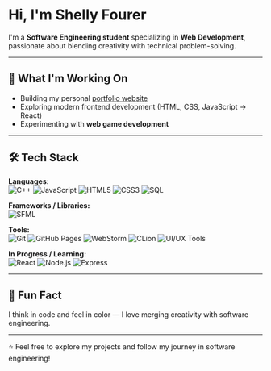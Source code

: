 # Hi, I'm Shelly Fourer  

I'm a **Software Engineering student** specializing in **Web Development**, passionate about blending creativity with technical problem-solving.  

---

## 🚀 What I'm Working On
- Building my personal [portfolio website](https://shellyfourer.github.io/shellyfourer-portfolio)  
- Exploring modern frontend development (HTML, CSS, JavaScript → React)  
- Experimenting with **web game development**  

---

## 🛠️ Tech Stack

**Languages:**  
![C++](https://img.shields.io/badge/C++-00599C?style=flat&logo=c%2B%2B) 
![JavaScript](https://img.shields.io/badge/JavaScript-F7DF1E?style=flat&logo=javascript&logoColor=black) 
![HTML5](https://img.shields.io/badge/HTML-E34F26?style=flat&logo=html5) 
![CSS3](https://img.shields.io/badge/CSS-1572B6?style=flat&logo=css3) 
![SQL](https://img.shields.io/badge/SQL-003B57?style=flat&logo=postgresql)  

**Frameworks / Libraries:**  
![SFML](https://img.shields.io/badge/SFML-Blue?style=flat)  

**Tools:**  
![Git](https://img.shields.io/badge/Git-F05032?style=flat&logo=git) 
![GitHub Pages](https://img.shields.io/badge/GitHub_Pages-000000?style=flat&logo=github) 
![WebStorm](https://img.shields.io/badge/WebStorm-000000?style=flat&logo=webstorm&logoColor=white) 
![CLion](https://img.shields.io/badge/CLion-000000?style=flat&logo=jetbrains) 
![UI/UX Tools](https://img.shields.io/badge/Design-Figma-FF7262?style=flat&logo=figma)  

**In Progress / Learning:**  
![React](https://img.shields.io/badge/React-61DAFB?style=flat&logo=react&logoColor=black) 
![Node.js](https://img.shields.io/badge/Node.js-339933?style=flat&logo=node.js&logoColor=white) 
![Express](https://img.shields.io/badge/Express-000000?style=flat&logo=express)  

---

## 🎯 Fun Fact
I think in code and feel in color — I love merging creativity with software engineering.  

---

⭐️ Feel free to explore my projects and follow my journey in software engineering!
